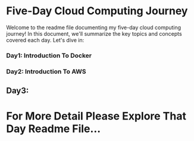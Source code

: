 # Five-Day Cloud Computing Journey
Welcome to the readme file documenting my five-day cloud computing journey! In this document, we'll summarize the key topics and concepts covered each day. Let's dive in:

### Day1: Introduction To Docker

### Day2: Introduction To AWS 

## Day3: 


# For More Detail Please Explore That Day Readme File...
